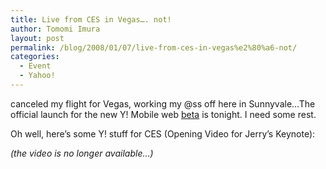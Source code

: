 ```yaml
---
title: Live from CES in Vegas…. not!
author: Tomomi Imura
layout: post
permalink: /blog/2008/01/07/live-from-ces-in-vegas%e2%80%a6-not/
categories:
  - Event
  - Yahoo!
---
```

canceled my flight for Vegas, working my @ss off here in Sunnyvale…The official launch for the new Y! Mobile web <a href="http://beta.m.yahoo.com" target="_blank" title="Y! beta">beta</a> is tonight. I need some rest.

Oh well, here&#8217;s some Y! stuff for CES (Opening Video for Jerry&#8217;s Keynote):

*(the video is no longer available...)*